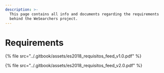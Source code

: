 ```yaml
---
description: >-
  This page contains all info and documents regarding the requirements process
  behind the WeSearchers project.
---
```


# Requirements

{% file src="../.gitbook/assets/es2018\_requisitos\_feed\_v1.0.pdf" %}

{% file src="../.gitbook/assets/es2018\_requisitos\_feed\_v2.0.pdf" %}



